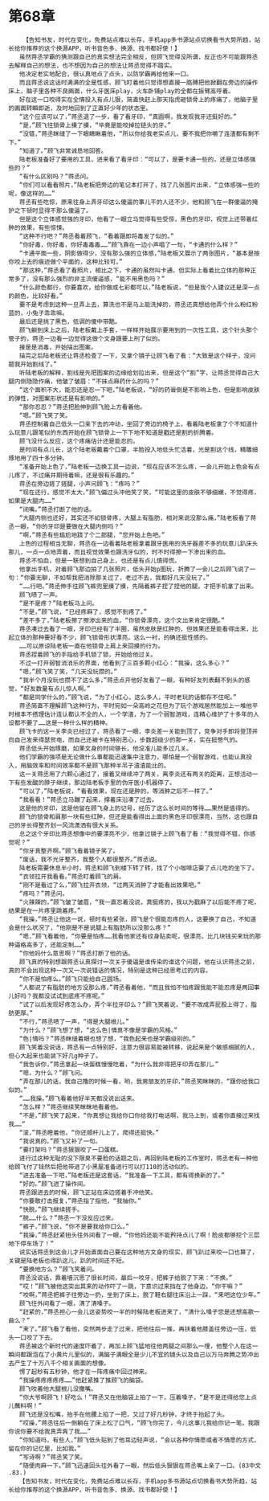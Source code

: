 # 第68章
        【告知书友，时代在变化，免费站点难以长存，手机app多书源站点切换看书大势所趋，站长给你推荐的这个换源APP，听书音色多、换源、找书都好使！】
       虽然蒋丞学霸的猜测跟自己的真实想法完全相反，但顾飞觉得没所谓，反正也不可能跟蒋丞去解释自己的想法，也不想因为自己的想法让蒋丞觉得不踏实。
       他决定老实地配合，很认真地点了点头，以防学霸再给他来一口。
       而且蒋丞说这话时满满的全是性感，顾飞盯着他只觉得想直接一胳膊把他掀翻在旁边的操作床上，脑子里各种不良画面，什么牙医床play，火车卧铺play的全都在振臂高呼着。
       好在这一口咬得实在全情投入有点儿狠，简直快赶上那天指虎砸锁骨上的疼痛了，他脑子里的画面转瞬即逝，及时地回到了正直好少年的状态里。
       “这个应该可以了，”蒋丞退了一步，看了看牙印，“真圆啊，我发现我牙还挺好的。”
       “是，”顾飞往锁骨上摸了摸，“毕竟是能咬掉拉链头的牙。”
       “没错，”蒋丞眯缝了一下眼睛瞅着他，“所以你给我老实点儿，要不我把你嚼了连渣都有剩不下。”
       “知道了。”顾飞非常诚恳地回答。
       陆老板准备好了要用的工具，进来看了看牙印：“可以了，是要卡通一些的，还是立体感强些的？”
       “有什么区别吗？”蒋丞问。
       “你们可以看看照片，”陆老板把旁边的笔记本打开了，找了几张图片出来，“立体感强一些的呢，像这样的……”
       蒋丞有些吃惊，原来往身上弄牙印这么傻逼的事儿干的人还不少，他和顾飞在一群傻逼的掩护之下顿时显得不那么傻逼了。
       但是这个立体感觉强的牙印，他看了一眼立马觉得有些受惊，黑色的牙印，视觉上还带着红肿的效果，有些惊悚。
       “这种不行吧？”蒋丞看着顾飞，“看着跟即将毒发了似的。”
       “你好毒，你好毒，你好毒毒毒……”顾飞靠在一边小声唱了一句，“卡通的什么样？”
       “卡通平面一些，阴影做得少，没有那么强的立体感，”陆老板又展示了两张图片，“基本是按你咬上去的痕迹做个平面的，这种比较可。”
       “那这种，”蒋丞看了看照片，相比之下，卡通的虽然叫卡通，但实际上看着比立体的那种正常多了，没有那么强烈的非主流傻逼感，“能不用黑色吗？”
       “什么颜色都行，你要喜欢，给你做成七彩都可以，”陆老板说，“但是我个人建议还是深一点的颜色，比较好看。”
       要不是考虑到这种一旦弄上去，算洗也不是马上能洗掉的，蒋丞还真想给他弄个什么粉红粉蓝的，小兔子乖乖嘛。
       最后还是挑了黑色，低调的傻中带酷。
       顾飞躺到床上之后，陆老板戴上手套，一样样开始展示要用到的一次性工具，这个针头那个管子的，蒋丞一边看一边觉得这做个文身跟要上刑了似的。
       接是是消毒，开始描出图案。
       描完之后陆老板还让蒋丞检查了一下，又拿个镜子让顾飞看了看：“大致是这个样子，没问题我开始割线了。”
       听陆老板的解释，割线是先把图案的边缘给划拉出来，但是这个“割”字，让蒋丞觉得自己大腿内侧隐隐作痛，他皱了皱眉：“不抹点麻药什么的吗？”
       “这个面积不大，能忍还是忍一下吧，”陆老板说，“好的药膏倒是不影响上色，但是影响皮肤的弹性，对图案形状还是有影响的。”
       “那你忍忍？”蒋丞把脸伸到顾飞脸上方看着他。
       “嗯。”顾飞笑了笑。
       蒋丞控制着自己低头一口亲下去的冲动，坐回了旁边的椅子上，看着陆老板拿了个不知道什么玩意儿跟笔似的东西开始在顾飞锁骨上一下下地不知道是戳还是割的折腾着。
       顾飞没什么反应，这个疼痛估计还是能忍的。
       是时间有点儿长，这个陆老板戴着个口罩，半脸投入地低头忙活着，光是割这个线，精雕细琢地用了四十多分钟。
       “准备开始上色了，”陆老板一边换工具一边说，“现在应该不怎么疼，一会儿开始上色会有点儿疼了，不过痛并期待着嘛，还是很有乐趣的。”
       蒋丞在旁边搓了搓腿，小声问顾飞：“疼吗？”
       “现在还行，感觉不太大，”顾飞偏过头冲他笑了笑，“可能这里的皮肤不够细嫩，不觉得疼，如果是大腿内……”
       “闭嘴。”蒋丞打断了他的话。
       “大腿内侧也还好，其实还不如锁骨疼，大腿上有脂肪，相对来说没那么痛，”陆老板看了蒋丞一眼，“你的牙印是要做在大腿内侧吗？”
       “啊，”蒋丞有些尴尬地跷了个二郎腿，“您开始上色吧。”
       上色的过程相当无聊，蒋丞在一边看着陆老板拿着跟牙医用的洗牙器差不多的玩意儿趴床头那儿，一点一点地弄着，而且视觉效果也跟洗牙似的，时不时得擦一下渗出来的血。
       蒋丞不怕血，但是一联想到自己身上，也还是有点儿慎得慌。
       他拿出手机，对着顾飞那边拍了几张照片，低头开始p图玩，折腾了一会儿之后顾飞说了一句：“你要无聊，不如帮我把消除那关过了，老过不去，我都好几天没玩了。”
       “……行吧。”蒋丞伸手往顾飞裤兜里摸了摸，先隔着裤子捏了捏他的腿，才把手机拿了出来。
       顾飞啧了一声。
       “是不是疼？”陆老板马上问。
       “不是，”顾飞说，“已经疼麻了，感觉不到疼了。”
       “差不多了，”陆老板擦了擦渗出来的血，“你锁骨漂亮，这个文出来肯定很酷。”
       蒋丞凑过去看了一眼，牙印已经有了半圈，虽然皮肤是红肿的，但效果还是能看得出来，比起立体的那种要好看不少，顾飞锁骨形状漂亮，这么一衬，的确还挺性感的。
       ……可以原谅陆老板一直在他锁骨上肩上来回摸的行为。
       蒋丞捏着顾飞的手指给手机锁了锁，开始给他过关。
       不过一打开弱智消消乐的界面，他看到了三百多颗小红心：“我操，这么多心？”
       “嗯，”顾飞笑了笑，“几天没玩攒的。”
       “我半个月没玩也攒不了这么多，”蒋丞点开他好友看了一眼，有种好友列表翻不到头的感觉，“好友数量有点儿惊人啊。”
       “都是同学什么的，”顾飞说，“为了小红心，这么多人，平时老玩的话都存不住呢。”
       蒋丞简直不理解顾飞这种行为，平时宛如一朵高岭之花但为了玩个游戏居然能加上一堆他平时根本不搭理估计连认都认不全的人，一个学渣，为了一个弱智游戏，连精心维护了十多年的人设都不要了……这是一种什么样的精神。
       顾飞卡的这一关李炎已经过了，蒋丞看了一眼，李炎差一关能到顶了，竞争对手即将登顶并向自己发来得瑟贺电，而自己还被卡在特别恶心，步数超级少的那一关，实在挺憋气的。
       蒋丞低头开始琢磨，如果文身的时间够长，他没准儿能多过几关。
       他们学霸的强项是无论做什么事都能迅速集中注意力，哪怕是一个弱智游戏，也能认真投入，用脑效率和时间效率都不是顾飞那种半吊子渣渣能比的。
       这一关蒋丞用了六颗心通过了，接着又继续冲了两关，离李炎还有两关的距离，正想活动一下有些发酸的脖子继续，那边陆老板手里的伪牙医小机器停了。
       “可以了，”陆老板说，“看看效果，现在还是肿的，等消肿之后不一样了。”
       “我看看！”蒋丞立马蹦了起来，撑着床沿凑了过去。
       这是他的牙印，这是他留在顾飞身上的记号，经历了这么长时间的等待……果然是值得的。
       顾飞的锁骨和肩那一块有些红肿，但还是能看得出上面的黑色牙印很漂亮，当然，这也跟自己的牙长得整齐划一风流潇洒有很大关系。
       总之这个牙印比蒋丞想像中的要漂亮不少，他拿过镜子上顾飞看了看：“我觉得不错，你感觉呢？”
       “你牙真整齐啊。”顾飞看着镜子笑了。
       “废话，我不光牙整齐，我整个人都很整齐。”蒋丞说。
       陆老板需要休息半小时，蒋丞和顾飞到楼下转了转，找了个小咖啡店要了点儿吃的坐下了。
       “衣领拉开我看看。”蒋丞盯着顾飞的肩。
       “刚不是看过了么，”顾飞拉开衣领，“过两天消肿了才能看出效果吧。”
       “疼吗？”蒋丞问。
       “火辣辣的，”顾飞皱了皱眉，“我一直忍着没说，真挺疼的，我以为戳麻了以后能不疼了呢，结果是在一片疼里跳着疼。”
       “我操，”蒋丞让他这一说，顿时有些紧张，顾飞是个很能忍疼的人，这要换了自己，不知道会是什么状况了，“他刚是不是说腿上有脂肪所以没那么疼？”
       “嗯，”顾飞看着他，“你要是怕疼……我看他家还有纹身贴卖呢，很漂亮，比几块钱买来玩的那种逼格高多了，还能定制……”
       “你他妈什么意思啊？”蒋丞打断了他的话。
       顾飞真的特别想跟蒋丞认真探讨一次关于傻逼是谁传染的谁这个问题，他在认识蒋丞之前，真的不会出现这种一次又一次说错话的情况，特别是这种已经思考过的内容。
       “你不是怕疼么。”顾飞只能给自己圆场。
       “人都说了有脂肪的地方没那么疼，”蒋丞看着他，“而且我怕不怕疼跟我能不能忍疼是两回事儿好吗？我都没试试到底疼不疼呢。”
       “试了以后发现好疼怎么办，弄个半拉牙印么？”顾飞笑着说，“要不改成弄屁股上得了，脂肪更厚。”
       “不行，”蒋丞啧了一声，“得是大腿根儿。”
       “为什么？”顾飞想了想，“这么色|情真不像是学霸的风格。”
       “色|情吗？”蒋丞眯缝着眼也想了想，“我色起来也是学霸级别的。”
       顾飞笑着没说话，蒋丞有一点特别好，注意力很容易能被转移，说起来是个敏感细腻的人，但心大起来也能装下好几g种子了。
       “我告诉你，”蒋丞拿起一块蛋糕慢慢吃着，“为什么我非得把牙印弄在那儿。”
       “嗯，为什么？”顾飞问。
       “弄在那儿的话，我自己撸的时候一看，哟，我男朋友的牙印，”蒋丞笑眯眯的，“跟你给我口似的。”
       “……我操。”顾飞看着他好半天都没说出话来。
       “怎么样？”蒋丞继续笑眯眯地看着他。
       “不是，”顾飞笑了起来，“你真想让我给你口你给我打电话啊，我马上到，或者你直接过来找我……”
       “滚，”蒋丞瞪着他，“你还顺杆儿上了，爬得还挺快。”
       “我说真的。”顾飞又补了一句。
       “要打架吗？”蒋丞狠狠咬了一口蛋糕。
       进行过这种无耻的没下限臭不要脸的话题之后，再回到陆老板的工作室时，蒋丞老有一种他给顾飞付了钱然后把他带进了小黑屋准备进行可以打110的活动似的。
       “进去准备一下吧，”陆老板还是这套话，“我准备一下工具，都有得换新的了。”
       “好的。”顾飞进了操作间。
       蒋丞跟进去的时候，顾飞正站在床边搓着手冲他笑。
       “你要敢打击报复，”蒋丞指了指他，“我抽你。”
       “快脱。”顾飞继续搓手。
       “脱……什么？”蒋丞一下没反应过来。
       “裤子，”顾飞说，“你不是要我给你口么。”
       “我操，”蒋丞赶紧扭头往外间看了一眼，“你他妈还能不能矜持点儿了啊！脸皮都够挖个三层地下停车场了！”
       说实话蒋丞到这会儿才开始直面自己要在这种地方文身的现实，顾飞趴过来咬一口也算了，关键是陆老板也得趴这儿，趴的时间还不短。
       “要换地方么？”顾飞笑着问。
       蒋丞没说话，靠着墙沉思了很长时间，最后一咬牙，把裤子给脱了下来：“不换。”
       “哎！”顾飞被他这突出其来的动作吓了一跳，下意识过来挡在了他身边，“你干嘛？”
       “咬啊，”蒋丞把裤子往旁边一扔，坐到了床上，脱了鞋右腿往床沿上一踩，“来吧这位少年。”
       顾飞往外间看了一眼，清了清嗓子。
       “赶紧的，”蒋丞担心一会儿这姿势咬一半的时候陆老板进来了，“清什么嗓子您是还想高歌一曲么？”
       “来了。”顾飞看了看他，突然两步走了过来，把他往后一推，再扶着他膝盖往旁边一压，低头一口咬了下去。
       蒋丞被这个新时代的速度吓着了，再加上顾飞猛地往他两腿之间那么一埋，他整个人在这一瞬间都跟泡在了小黄片儿里似的，满脑子满眼全是少儿不宜的镜头以及自己以万马奔腾之势冲出去产生了十万八千个相关画面的想像。
       愣了起秒有五秒钟，他才在一阵疼痛中回过神来。
       “我操疼疼疼疼疼……”他赶紧推了推顾飞的脑袋。
       顾飞咬着他大腿根儿没撒嘴。
       “你大爷啊顾飞！好吃么！”蒋丞又在他脑袋上拍了一下，压着嗓子，“是不是还得给您上点儿蘸料啊！”
       顾飞还是没松嘴，抬手在他腰上掐了一把，又过了好几秒钟，才终于抬起了头。
       “哎操，”蒋丞往后一倒躺在了床上松了口气，“顾飞你完了，今儿这事儿我给你记一笔，我跟你说你要不给我真弄爽了我……”
       “你知道吗，有些人，”顾飞低头贴到了他耳边轻声说，“会以各种你情愿或者不情愿的方式，留在你的记忆里，比如我。”
       “写诗啊？”蒋丞笑了笑。
       “随便肉麻一下。”顾飞迅速回头往外看了一眼，然后低头狠狠在蒋丞嘴上亲了一口。(83中文 .83.)
       【告知书友，时代在变化，免费站点难以长存，手机app多书源站点切换看书大势所趋，站长给你推荐的这个换源APP，听书音色多、换源、找书都好使！】